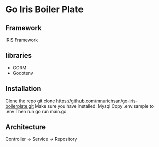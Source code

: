 # Go Iris Boiler Plate

## Framework

IRIS Framework

## libraries

- GORM
- Godotenv

## Installation

Clone the repo git clone https://github.com/mnurichsan/go-iris-boilerplate.git
Make sure you have installed: Mysql
Copy .env.sample to .env
Then run go run main.go

## Architecture

Controller -> Service -> Repository